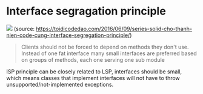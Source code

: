 ﻿# Interface segragation principle

![](https://image.ibb.co/grN29H/oop_principles_14_638.jpg)
(source: https://toidicodedao.com/2016/06/09/series-solid-cho-thanh-nien-code-cung-interface-segregation-principle/)

> Clients should not be forced to depend on methods they don't use.
> Instead of one fat interface many small interfaces are preferred
> based on groups of methods, each one serving one sub module

ISP principle can be closely related to LSP, interfaces should be small,
which means classes that implement interfaces will not have to
throw unsupported/not-implemented exceptions.